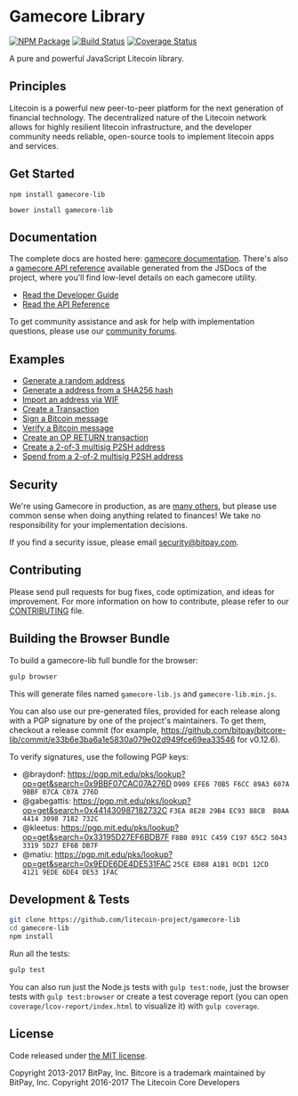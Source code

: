 Gamecore Library
=======

[![NPM Package](https://img.shields.io/npm/v/gamecore-lib.svg?style=flat-square)](https://www.npmjs.org/package/gamecore-lib)
[![Build Status](https://img.shields.io/travis/litecoin-project/gamecore-lib.svg?branch=master&style=flat-square)](https://travis-ci.org/litecoin-project/gamecore-lib)
[![Coverage Status](https://img.shields.io/coveralls/litecoin-project/gamecore-lib.svg?style=flat-square)](https://coveralls.io/r/litecoin-project/gamecore-lib)

A pure and powerful JavaScript Litecoin library.

## Principles

Litecoin is a powerful new peer-to-peer platform for the next generation of financial technology. The decentralized nature of the Litecoin network allows for highly resilient litecoin infrastructure, and the developer community needs reliable, open-source tools to implement litecoin apps and services.

## Get Started

```
npm install gamecore-lib
```

```
bower install gamecore-lib
```

## Documentation

The complete docs are hosted here: [gamecore documentation](http://gamecore.io/guide/). There's also a [gamecore API reference](http://gamecore.io/api/) available generated from the JSDocs of the project, where you'll find low-level details on each gamecore utility.

- [Read the Developer Guide](http://gamecore.io/guide/)
- [Read the API Reference](http://gamecore.io/api/)

To get community assistance and ask for help with implementation questions, please use our [community forums](https://forum.gamecore.io/).

## Examples

* [Generate a random address](https://github.com/litecoin-project/gamecore-lib/blob/master/docs/examples.md#generate-a-random-address)
* [Generate a address from a SHA256 hash](https://github.com/litecoin-project/gamecore-lib/blob/master/docs/examples.md#generate-a-address-from-a-sha256-hash)
* [Import an address via WIF](https://github.com/litecoin-project/gamecore-lib/blob/master/docs/examples.md#import-an-address-via-wif)
* [Create a Transaction](https://github.com/litecoin-project/gamecore-lib/blob/master/docs/examples.md#create-a-transaction)
* [Sign a Bitcoin message](https://github.com/litecoin-project/gamecore-lib/blob/master/docs/examples.md#sign-a-bitcoin-message)
* [Verify a Bitcoin message](https://github.com/litecoin-project/gamecore-lib/blob/master/docs/examples.md#verify-a-bitcoin-message)
* [Create an OP RETURN transaction](https://github.com/litecoin-project/gamecore-lib/blob/master/docs/examples.md#create-an-op-return-transaction)
* [Create a 2-of-3 multisig P2SH address](https://github.com/litecoin-project/gamecore-lib/blob/master/docs/examples.md#create-a-2-of-3-multisig-p2sh-address)
* [Spend from a 2-of-2 multisig P2SH address](https://github.com/litecoin-project/gamecore-lib/blob/master/docs/examples.md#spend-from-a-2-of-2-multisig-p2sh-address)


## Security

We're using Gamecore in production, as are [many others](http://gamecore.io#projects), but please use common sense when doing anything related to finances! We take no responsibility for your implementation decisions.

If you find a security issue, please email security@bitpay.com.

## Contributing

Please send pull requests for bug fixes, code optimization, and ideas for improvement. For more information on how to contribute, please refer to our [CONTRIBUTING](https://github.com/litecoin-project/gamecore-lib/blob/master/CONTRIBUTING.md) file.

## Building the Browser Bundle

To build a gamecore-lib full bundle for the browser:

```sh
gulp browser
```

This will generate files named `gamecore-lib.js` and `gamecore-lib.min.js`.

You can also use our pre-generated files, provided for each release along with a PGP signature by one of the project's maintainers. To get them, checkout a release commit (for example, https://github.com/bitpay/bitcore-lib/commit/e33b6e3ba6a1e5830a079e02d949fce69ea33546 for v0.12.6).

To verify signatures, use the following PGP keys:
- @braydonf: https://pgp.mit.edu/pks/lookup?op=get&search=0x9BBF07CAC07A276D `D909 EFE6 70B5 F6CC 89A3 607A 9BBF 07CA C07A 276D`
- @gabegattis: https://pgp.mit.edu/pks/lookup?op=get&search=0x441430987182732C `F3EA 8E28 29B4 EC93 88CB  B0AA 4414 3098 7182 732C`
- @kleetus: https://pgp.mit.edu/pks/lookup?op=get&search=0x33195D27EF6BDB7F `F8B0 891C C459 C197 65C2 5043 3319 5D27 EF6B DB7F`
- @matiu: https://pgp.mit.edu/pks/lookup?op=get&search=0x9EDE6DE4DE531FAC `25CE ED88 A1B1 0CD1 12CD  4121 9EDE 6DE4 DE53 1FAC`


## Development & Tests

```sh
git clone https://github.com/litecoin-project/gamecore-lib
cd gamecore-lib
npm install
```

Run all the tests:

```sh
gulp test
```

You can also run just the Node.js tests with `gulp test:node`, just the browser tests with `gulp test:browser`
or create a test coverage report (you can open `coverage/lcov-report/index.html` to visualize it) with `gulp coverage`.

## License

Code released under [the MIT license](https://github.com/litecoin-project/gamecore-lib/blob/master/LICENSE).

Copyright 2013-2017 BitPay, Inc. Bitcore is a trademark maintained by BitPay, Inc.
Copyright 2016-2017 The Litecoin Core Developers
